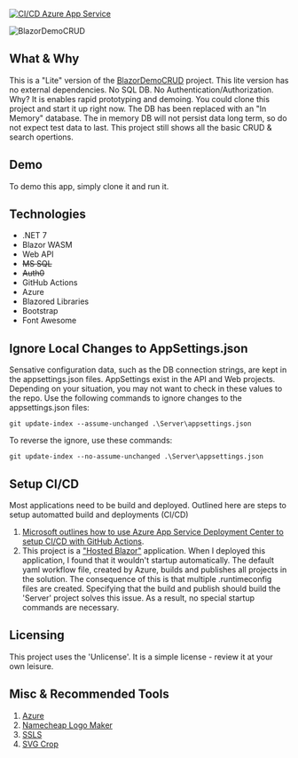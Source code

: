 [![CI/CD Azure App Service](https://github.com/shadowlings/BlazorDemoCRUD-Lite/actions/workflows/main_blazordemocrud-lite.yml/badge.svg)](https://github.com/shadowlings/BlazorDemoCRUD-Lite/actions/workflows/main_blazordemocrud-lite.yml)

![BlazorDemoCRUD](https://repository-images.githubusercontent.com/593055304/693d4e94-295c-46bf-8473-c4baac737078)

## What & Why
This is a "Lite" version of the [BlazorDemoCRUD](https://github.com/shadowlings/BlazorDemoCRUD) project. This lite version has no external dependencies. No SQL DB. No Authentication/Authorization. Why? It is enables rapid prototyping and demoing. You could clone this project and start it up right now. The DB has been replaced with an "In Memory" database. The in memory DB will not persist data long term, so do not expect test data to last. This project still shows all the basic CRUD & search opertions.

## Demo
To demo this app, simply clone it and run it.

## Technologies
 - .NET 7
 - Blazor WASM
 - Web API
 - ~~MS SQL~~
 - ~~Auth0~~
 - GitHub Actions
 - Azure
 - Blazored Libraries
 - Bootstrap
 - Font Awesome

## Ignore Local Changes to AppSettings.json
Sensative configuration data, such as the DB connection strings, are kept in the  appsettings.json files. AppSettings exist in the API and Web projects. Depending on your situation, you may not want to check in these values to the repo. Use the following commands to ignore changes to the appsettings.json files:
 ```
 git update-index --assume-unchanged .\Server\appsettings.json
 ```
 To reverse the ignore, use these commands:
 ```
 git update-index --no-assume-unchanged .\Server\appsettings.json
 ```

## Setup CI/CD
Most applications need to be build and deployed. Outlined here are steps to setup automatted build and deployments (CI/CD)
1. [Microsoft outlines how to use Azure App Service Deployment Center to setup CI/CD with GitHub Actions](https://docs.microsoft.com/en-us/azure/app-service/deploy-github-actions?tabs=applevel#use-the-deployment-center). 
2. This project is a ["Hosted Blazor"](https://docs.microsoft.com/en-us/aspnet/core/blazor/host-and-deploy/webassembly?view=aspnetcore-6.0#hosted-deployment-with-aspnet-core) application. When I deployed this application, I found that it wouldn't startup automatically. The default yaml workflow file, created by Azure, builds and publishes all projects in the solution. The consequence of this is that multiple .runtimeconfig files are created. Specifying that the build and publish should build the 'Server' project solves this issue. As a result, no special startup commands are necessary.

## Licensing
This project uses the 'Unlicense'.  It is a simple license - review it at your own leisure.

## Misc & Recommended Tools
1. [Azure](https://portal.azure.com)
2. [Namecheap Logo Maker](https://www.namecheap.com/logo-maker/)
3. [SSLS](https://www.ssls.com/)
4. [SVG Crop](https://svgcrop.com/)
